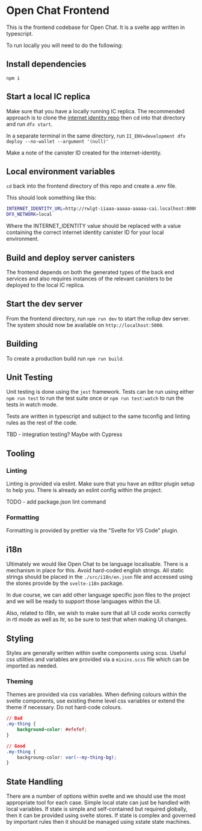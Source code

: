 # Open Chat Frontend

This is the frontend codebase for Open Chat. It is a svelte app written in typescript. 

To run locally you will need to do the following: 

## Install dependencies 
`npm i`

## Start a local IC replica
Make sure that you have a locally running IC replica. The recommended approach is to clone the [internet identity repo](https://github.com/dfinity/internet-identity) then cd into that directory and run `dfx start`. 

In a separate terminal in the same directory, run `II_ENV=development dfx deploy --no-wallet --argument '(null)'`

Make a note of the canister ID created for the internet-identity.

## Local environment variables
`cd` back into the frontend directory of this repo and create a .env file. 

This should look something like this: 

```bash
INTERNET_IDENTITY_URL=http://rwlgt-iiaaa-aaaaa-aaaaa-cai.localhost:8000/
DFX_NETWORK=local
```

Where the INTERNET_IDENTITY value should be replaced with a value containing the correct internet identity canister ID for your local environment.

## Build and deploy server canisters
The frontend depends on both the generated types of the back end services and also requires instances of the relevant canisters to be deployed to the local IC replica. 


## Start the dev server
From the frontend directory, run `npm run dev` to start the rollup dev server. The system should now be available on `http://localhost:5000`.

## Building 
To create a production build run `npm run build`. 

## Unit Testing 
Unit testing is done using the `jest` framework. Tests can be run using either `npm run test` to run the test suite once or `npm run test:watch` to run the tests in watch mode. 

Tests are written in typescript and subject to the same tsconfig and linting rules as the rest of the code. 

TBD - integration testing? Maybe with Cypress

## Tooling 

### Linting
Linting is provided via eslint. Make sure that you have an editor plugin setup to help you. There is already an eslint config within the project. 

TODO - add package.json lint command

### Formatting 
Formatting is provided by prettier via the "Svelte for VS Code" plugin. 

## i18n
Ultimately we would like Open Chat to be language localisable. There is a mechanism in place for this. Avoid hard-coded english strings. All static strings should be placed in the `./src/i18n/en.json` file and accessed using the stores provide by the `svelte-i18n` package. 

In due course, we can add other language specific json files to the project and we will be ready to support those languages within the UI. 

Also, related to i18n, we wish to make sure that all UI code works correctly in rtl mode as well as ltr, so be sure to test that when making UI changes. 

## Styling
Styles are generally written within svelte components using scss. Useful css utilities and variables are provided via a `mixins.scss` file which can be imported as needed.

### Theming 
Themes are provided via css variables. When defining colours within the svelte components, use existing theme level css variables or extend the theme if necessary. Do not hard-code colours. 

```css
// Bad 
.my-thing {
    background-color: #efefef;
}

// Good 
.my-thing {
    backgroung-color: var(--my-thing-bg);
}
```

## State Handling 
There are a number of options within svelte and we should use the most appropriate tool for each case. Simple local state can just be handled with local variables. If state is simple and self-contained but required globally, then it can be provided using svelte stores. If state is complex and governed by important rules then it should be managed using xstate state machines. 